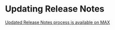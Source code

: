 # Updating Release Notes

[Updated Release Notes process is available on MAX](https://community.max.gov/pages/viewpage.action?pageId=2284134044)
